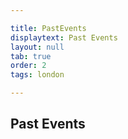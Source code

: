 ```yaml
---

title: PastEvents
displaytext: Past Events
layout: null
tab: true
order: 2
tags: london

---
```


## Past Events

